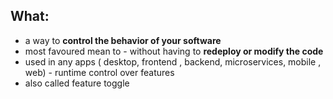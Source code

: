 
## What:

* a way to **control the behavior of your software** 
* most favoured mean to - without having to **redeploy or modify the code**
* used in any apps ( desktop, frontend , backend, microservices, mobile , web) - runtime control over features
* also called feature toggle



